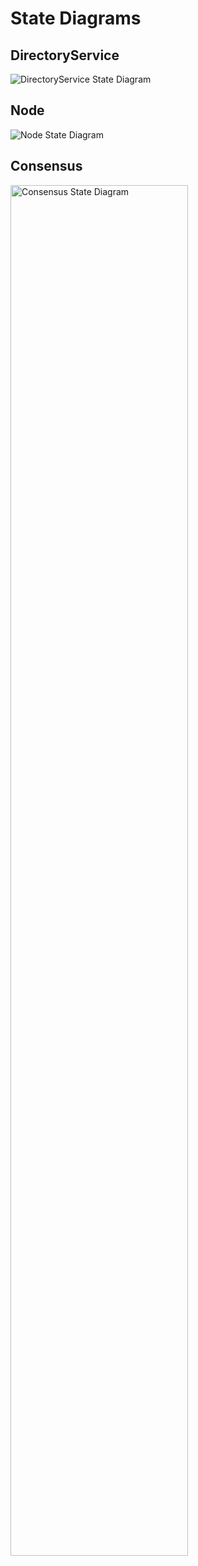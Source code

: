 # State Diagrams

## DirectoryService

![DirectoryService State Diagram](https://github.com/anquan-codebase/nuQoin/raw/master/docs/images/DirectoryService.jpg "DirectoryService State Diagram")

## Node

![Node State Diagram](https://github.com/anquan-codebase/nuQoin/raw/master/docs/images/Node.jpg "Node State Diagram")

## Consensus

<img src="https://github.com/anquan-codebase/nuQoin/raw/master/docs/images/Consensus.jpg" width="75%" alt="Consensus State Diagram"></img>